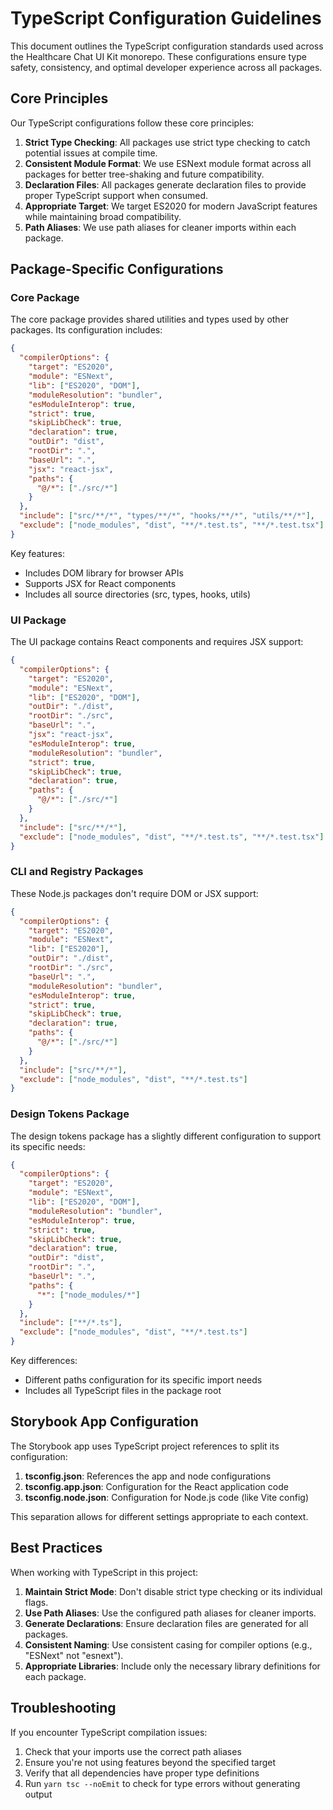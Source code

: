 # TypeScript Configuration Guidelines

This document outlines the TypeScript configuration standards used across the Healthcare Chat UI Kit monorepo. These configurations ensure type safety, consistency, and optimal developer experience across all packages.

## Core Principles

Our TypeScript configurations follow these core principles:

1. **Strict Type Checking**: All packages use strict type checking to catch potential issues at compile time.
2. **Consistent Module Format**: We use ESNext module format across all packages for better tree-shaking and future compatibility.
3. **Declaration Files**: All packages generate declaration files to provide proper TypeScript support when consumed.
4. **Appropriate Target**: We target ES2020 for modern JavaScript features while maintaining broad compatibility.
5. **Path Aliases**: We use path aliases for cleaner imports within each package.

## Package-Specific Configurations

### Core Package

The core package provides shared utilities and types used by other packages. Its configuration includes:

```json
{
  "compilerOptions": {
    "target": "ES2020",
    "module": "ESNext",
    "lib": ["ES2020", "DOM"],
    "moduleResolution": "bundler",
    "esModuleInterop": true,
    "strict": true,
    "skipLibCheck": true,
    "declaration": true,
    "outDir": "dist",
    "rootDir": ".",
    "baseUrl": ".",
    "jsx": "react-jsx",
    "paths": {
      "@/*": ["./src/*"]
    }
  },
  "include": ["src/**/*", "types/**/*", "hooks/**/*", "utils/**/*"],
  "exclude": ["node_modules", "dist", "**/*.test.ts", "**/*.test.tsx"]
}
```

Key features:
- Includes DOM library for browser APIs
- Supports JSX for React components
- Includes all source directories (src, types, hooks, utils)

### UI Package

The UI package contains React components and requires JSX support:

```json
{
  "compilerOptions": {
    "target": "ES2020",
    "module": "ESNext",
    "lib": ["ES2020", "DOM"],
    "outDir": "./dist",
    "rootDir": "./src",
    "baseUrl": ".",
    "jsx": "react-jsx",
    "esModuleInterop": true,
    "moduleResolution": "bundler",
    "strict": true,
    "skipLibCheck": true,
    "declaration": true,
    "paths": {
      "@/*": ["./src/*"]
    }
  },
  "include": ["src/**/*"],
  "exclude": ["node_modules", "dist", "**/*.test.ts", "**/*.test.tsx"]
}
```

### CLI and Registry Packages

These Node.js packages don't require DOM or JSX support:

```json
{
  "compilerOptions": {
    "target": "ES2020",
    "module": "ESNext",
    "lib": ["ES2020"],
    "outDir": "./dist",
    "rootDir": "./src",
    "baseUrl": ".",
    "moduleResolution": "bundler",
    "esModuleInterop": true,
    "strict": true,
    "skipLibCheck": true,
    "declaration": true,
    "paths": {
      "@/*": ["./src/*"]
    }
  },
  "include": ["src/**/*"],
  "exclude": ["node_modules", "dist", "**/*.test.ts"]
}
```

### Design Tokens Package

The design tokens package has a slightly different configuration to support its specific needs:

```json
{
  "compilerOptions": {
    "target": "ES2020",
    "module": "ESNext",
    "lib": ["ES2020", "DOM"],
    "moduleResolution": "bundler",
    "esModuleInterop": true,
    "strict": true,
    "skipLibCheck": true,
    "declaration": true,
    "outDir": "dist",
    "rootDir": ".",
    "baseUrl": ".",
    "paths": {
      "*": ["node_modules/*"]
    }
  },
  "include": ["**/*.ts"],
  "exclude": ["node_modules", "dist", "**/*.test.ts"]
}
```

Key differences:
- Different paths configuration for its specific import needs
- Includes all TypeScript files in the package root

## Storybook App Configuration

The Storybook app uses TypeScript project references to split its configuration:

1. **tsconfig.json**: References the app and node configurations
2. **tsconfig.app.json**: Configuration for the React application code
3. **tsconfig.node.json**: Configuration for Node.js code (like Vite config)

This separation allows for different settings appropriate to each context.

## Best Practices

When working with TypeScript in this project:

1. **Maintain Strict Mode**: Don't disable strict type checking or its individual flags.
2. **Use Path Aliases**: Use the configured path aliases for cleaner imports.
3. **Generate Declarations**: Ensure declaration files are generated for all packages.
4. **Consistent Naming**: Use consistent casing for compiler options (e.g., "ESNext" not "esnext").
5. **Appropriate Libraries**: Include only the necessary library definitions for each package.

## Troubleshooting

If you encounter TypeScript compilation issues:

1. Check that your imports use the correct path aliases
2. Ensure you're not using features beyond the specified target
3. Verify that all dependencies have proper type definitions
4. Run `yarn tsc --noEmit` to check for type errors without generating output
